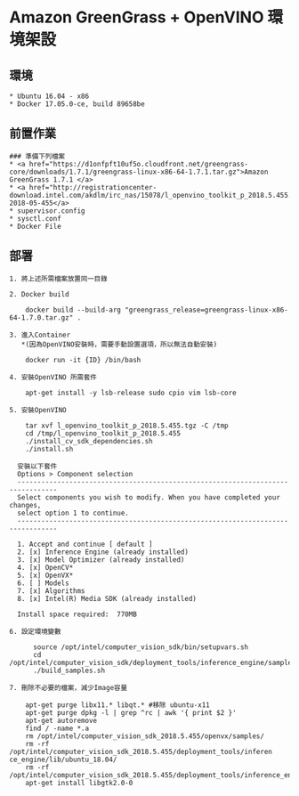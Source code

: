 # Amazon GreenGrass + OpenVINO  環境架設

  ## 環境 
    * Ubuntu 16.04 - x86
    * Docker 17.05.0-ce, build 89658be
  
  ## 前置作業
    ### 準備下列檔案
    * <a href="https://d1onfpft10uf5o.cloudfront.net/greengrass-core/downloads/1.7.1/greengrass-linux-x86-64-1.7.1.tar.gz">Amazon GreenGrass 1.7.1 </a>
    * <a href="http://registrationcenter-download.intel.com/akdlm/irc_nas/15078/l_openvino_toolkit_p_2018.5.455.tgz">OpenVINO-2018-05-455</a>
    * supervisor.config
    * sysctl.conf
    * Docker File

  ## 部署
    1. 將上述所需檔案放置同一目錄

    2. Docker build
```
    docker build --build-arg "greengrass_release=greengrass-linux-x86-64-1.7.0.tar.gz" .
```
    3. 進入Container 
       *(因為OpenVINO安裝時，需要手動設置選項，所以無法自動安裝)
```
    docker run -it {ID} /bin/bash
```
    4. 安裝OpenVINO 所需套件
```
    apt-get install -y lsb-release sudo cpio vim lsb-core
```

    5. 安裝OpenVINO
```
    tar xvf l_openvino_toolkit_p_2018.5.455.tgz -C /tmp
    cd /tmp/l_openvino_toolkit_p_2018.5.455
    ./install_cv_sdk_dependencies.sh
    ./install.sh
```
      安裝以下套件
      Options > Component selection
      --------------------------------------------------------------------------------
      Select components you wish to modify. When you have completed your changes,
      select option 1 to continue.
      --------------------------------------------------------------------------------

      1. Accept and continue [ default ]
      2. [x] Inference Engine (already installed)
      3. [x] Model Optimizer (already installed)
      4. [x] OpenCV*
      5. [x] OpenVX*
      6. [ ] Models
      7. [x] Algorithms
      8. [x] Intel(R) Media SDK (already installed)

      Install space required:  770MB

    6. 設定環境變數
```
      source /opt/intel/computer_vision_sdk/bin/setupvars.sh
      cd /opt/intel/computer_vision_sdk/deployment_tools/inference_engine/samples
      ./build_samples.sh
```

    7. 刪除不必要的檔案，減少Image容量
```
    apt-get purge libx11.* libqt.* #移除 ubuntu-x11
    apt-get purge dpkg -l | grep ^rc | awk '{ print $2 }'
    apt-get autoremove
    find / -name *.a
    rm /opt/intel/computer_vision_sdk_2018.5.455/openvx/samples/
    rm -rf /opt/intel/computer_vision_sdk_2018.5.455/deployment_tools/inferen ce_engine/lib/ubuntu_18.04/
    rm -rf /opt/intel/computer_vision_sdk_2018.5.455/deployment_tools/inference_engine/lib/centos_7.4/
    apt-get install libgtk2.0-0
```

